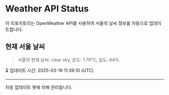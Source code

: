 
# Weather API Status

이 리포지토리는 OpenWeather API를 사용하여 서울의 날씨 정보를 자동으로 업데이트합니다.

## 현재 서울 날씨
> 서울의 현재 날씨: clear sky, 온도: 1.76°C, 습도: 64%

⏳ 업데이트 시간: 2025-03-19 11:39:10 (UTC)

---
자동 업데이트 봇에 의해 관리됩니다.
